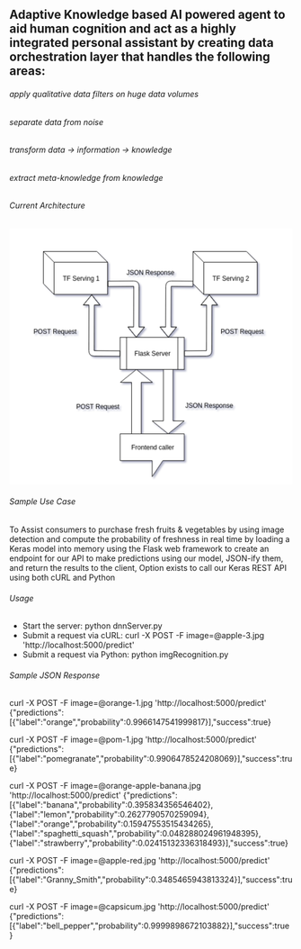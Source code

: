 ## Adaptive Knowledge based AI powered agent to aid human cognition and act as a highly integrated personal assistant by creating data orchestration layer that handles the following areas:  
###### apply qualitative data filters on huge data volumes
###### separate data from noise 
###### transform data -> information -> knowledge
###### extract meta-knowledge from knowledge

###### Current Architecture
![Alt Text](https://github.com/di-demo/AdaptiveAI-Agent/blob/master/architecure.png)


###### Sample Use Case
To Assist consumers to purchase fresh fruits & vegetables by using image detection and compute the probability of freshness in real time by loading a Keras model into memory using the Flask web framework to create an endpoint for our API to make predictions using our model, JSON-ify them, and return the results to the client, Option exists to call our Keras REST API using both cURL and Python

###### Usage
* Start the server: python dnnServer.py
* Submit a request via cURL: curl -X POST -F image=@apple-3.jpg 'http://localhost:5000/predict' 
* Submit a request via Python: python imgRecognition.py

###### Sample JSON Response
curl -X POST -F image=@orange-1.jpg 'http://localhost:5000/predict' {"predictions":[{"label":"orange","probability":0.9966147541999817}],"success":true}

curl -X POST -F image=@pom-1.jpg 'http://localhost:5000/predict' {"predictions":[{"label":"pomegranate","probability":0.9906478524208069}],"success":true}

curl -X POST -F image=@orange-apple-banana.jpg 'http://localhost:5000/predict' {"predictions":[{"label":"banana","probability":0.395834356546402},{"label":"lemon","probability":0.2627790570259094},{"label":"orange","probability":0.15947553515434265},{"label":"spaghetti_squash","probability":0.048288024961948395},{"label":"strawberry","probability":0.02415132336318493}],"success":true}

curl -X POST -F image=@apple-red.jpg 'http://localhost:5000/predict' {"predictions":[{"label":"Granny_Smith","probability":0.3485465943813324}],"success":true}

curl -X POST -F image=@capsicum.jpg 'http://localhost:5000/predict' {"predictions":[{"label":"bell_pepper","probability":0.9999898672103882}],"success":true}
